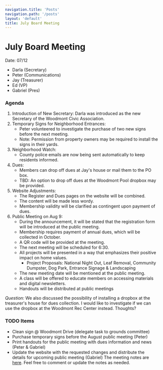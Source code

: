 ```yaml
---
navigation.title: 'Posts'
navigation.path: '/posts'
layout: 'default'
title: July Board Meeting
---
```


# July Board Meeting

Date: 07/12

- Darla (Secretary)
- Peter (Communications)
- Jay (Treasurer)
- Ed (VP)
- Gabriel (Pres)

### Agenda

1. Introduction of New Secretary: Darla was introduced as the new Secretary of the Woodmont Civic Association.
2. Temporary Signs for Neighborhood Entrances:
   - Peter volunteered to investigate the purchase of two new signs before the next meeting.
   - Note: Permission from property owners may be required to install the signs in their yards.
3. Neighborhood Watch:
   - County police emails are now being sent automatically to keep residents informed.
4. Dues:
   - Members can drop off dues at Jay's house or mail them to the PO box.
   - TBD: An option to drop off dues at the Woodmont Pool dropbox may be provided.
5. Website Adjustments:
   - The Register and Dues pages on the website will be combined.
   - The content will be made less wordy.
   - Membership validity will be clarified as contingent upon payment of dues.
6. Public Meeting on Aug 9:
   - During the announcement, it will be stated that the registration form will be introduced at the public meeting.
   - Membership requires payment of annual dues, which will be collected in October.
   - A QR code will be provided at the meeting.
   - The next meeting will be scheduled for 6:30.
   - All projects will be presented in a way that emphasizes their positive impact on home values.
     - Project Proposals: National Night Out, Leaf Removal, Community Dumpster, Dog Park, Entrance Signage & Landscaping
   - The new meeting date will be mentioned at the public meeting.
   - A class will be offered to educate members on accessing materials and digital newsletters.
   - Handouts will be distributed at public meetings


_Question:_ We also discussed the possibility of installing a dropbox at the treasurer's house for dues collection. I would like to investigate if we can use the dropbox at the Woodmont Rec Center instead. Thoughts? 

### TODO Items

- Clean sign @ Woodmont Drive (delegate task to grounds committee)
- Purchase temporary signs before the August public meeting (Peter)
- Print handouts for the public meeting with dues information and news (Peter & Gabriel)
- Update the website with the requested changes and distribute the details for upcoming public meeting (Gabriel) The meeting notes are [here](https://docs.google.com/document/d/1Ppq1683HvO204Sq1gv7xYQIJLadDZtboThFzCUJ1QfM/edit?usp=sharing). Feel free to comment or update the notes as needed.
